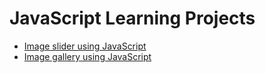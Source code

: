 # JavaScript Learning Projects
* [Image slider using JavaScript](https://srikanthkanjarla.github.io/JS_Learning_Projects/image_slider/)
* [Image gallery using JavaScript](https://srikanthkanjarla.github.io/JS_Learning_Projects/image_gallery/)
